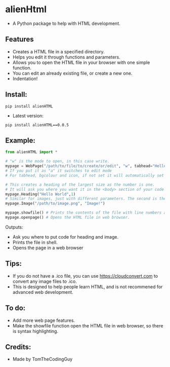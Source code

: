 # alienHtml
- A Python package to help with HTML development.

## Features
- Creates a HTML file in a specified directory.
- Helps you edit it through functions and parameters.
- Allows you to open the HTML file in your browser with one simple function.
- You can edit an already existing file, or create a new one.
- Indentation!

## Install:
```
pip install alienHTML
```
- Latest version:
```
pip install alienHTML==0.0.5
```

## Example:
```python
from alienHTML import *

# "w" is the mode to open, in this case write. 
mypage = WebPage("/path/to/file/to/create/or/edit", "w", tabhead="Hello World", bgcolour="powderblue",icon="path/to/icon.ico")
# If you put it as "a" it switches to edit mode
# For tabhead, bgcolour and icon, if not set it will automatically set itself to some defaults.

# This creates a heading of the largest size as the number is one.
# It will ask you where you want it in the <body> section of your code
mypage.Heading("Hello World",1)
# Similar for images, just with different parameters. The second is the alt text.
mypage.Image("/path/to/image.png", "Image!")

mypage.showfile() # Prints the contents of the file with line numbers and indentation.
mypage.openpage() # Opens the HTML file in web browser.						             
```
Outputs:

- Ask you where to put code for heading and image.
- Prints the file in shell.
- Opens the page in a web browser

## Tips:
- If you do not have a .ico file, you can use https://cloudconvert.com to convert any image files to .ico.
- This is designed to help people learn HTML, and is not recommened for advanced web development.
## To do:

- Add more web page features.
- Make the showfile function open the HTML file in web browser, so there is syntax highlighting.

## Credits:

- Made by TomTheCodingGuy
